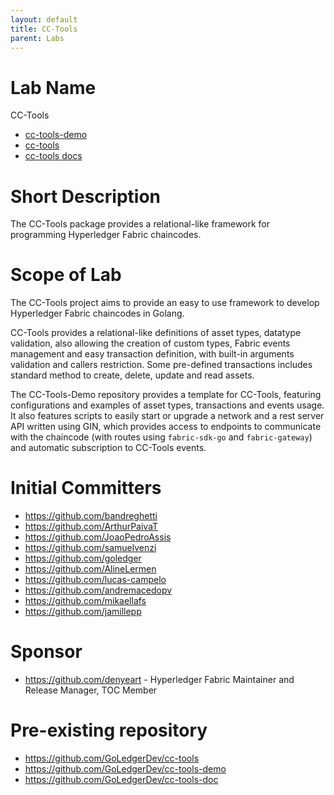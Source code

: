 ```yaml
---
layout: default
title: CC-Tools
parent: Labs
---
```

# Lab Name
CC-Tools

* [cc-tools-demo](https://github.com/hyperledger-labs/cc-tools-demo)
* [cc-tools](https://github.com/hyperledger-labs/cc-tools)
* [cc-tools docs](https://github.com/hyperledger-labs/cc-tools-doc)

# Short Description
The CC-Tools package provides a relational-like framework for programming Hyperledger Fabric chaincodes.

# Scope of Lab
The CC-Tools project aims to provide an easy to use framework to develop Hyperledger Fabric chaincodes in Golang.

CC-Tools provides a relational-like definitions of asset types, datatype validation, also allowing the creation of custom types, Fabric events management and easy transaction definition, with built-in arguments validation and callers restriction. Some pre-defined transactions includes standard method to create, delete, update and read assets.

The CC-Tools-Demo repository provides a template for CC-Tools, featuring configurations and examples of asset types, transactions and events usage. It also features scripts to easily start or upgrade a network and a rest server API written using GIN, which provides access to endpoints to communicate with the chaincode (with routes using `fabric-sdk-go` and `fabric-gateway`) and automatic subscription to CC-Tools events.

# Initial Committers
- https://github.com/bandreghetti
- https://github.com/ArthurPaivaT
- https://github.com/JoaoPedroAssis
- https://github.com/samuelvenzi
- https://github.com/goledger
- https://github.com/AlineLermen
- https://github.com/lucas-campelo
- https://github.com/andremacedopv
- https://github.com/mikaellafs
- https://github.com/jamillepp

# Sponsor
- https://github.com/denyeart - Hyperledger Fabric Maintainer and Release Manager, TOC Member

# Pre-existing repository
- https://github.com/GoLedgerDev/cc-tools
- https://github.com/GoLedgerDev/cc-tools-demo
- https://github.com/GoLedgerDev/cc-tools-doc
